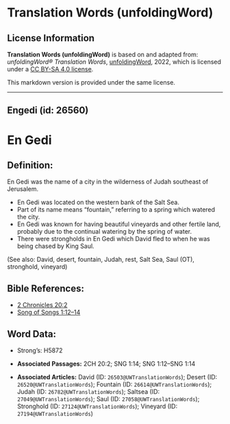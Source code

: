 # Translation Words (unfoldingWord)

## License Information

**Translation Words (unfoldingWord)** is based on and adapted from: _unfoldingWord® Translation Words_, [unfoldingWord](https://unfoldingword.org/utw), 2022, which is licensed under a [CC BY-SA 4.0 license](https://creativecommons.org/licenses/by-sa/4.0/legalcode.en).

This markdown version is provided under the same license.



--------------------------------

## Engedi (id: 26560)

En Gedi
=======

Definition:
-----------

En Gedi was the name of a city in the wilderness of Judah southeast of Jerusalem.

* En Gedi was located on the western bank of the Salt Sea.
* Part of its name means “fountain,” referring to a spring which watered the city.
* En Gedi was known for having beautiful vineyards and other fertile land, probably due to the continual watering by the spring of water.
* There were strongholds in En Gedi which David fled to when he was being chased by King Saul.

(See also: David, desert, fountain, Judah, rest, Salt Sea, Saul (OT), stronghold, vineyard)

Bible References:
-----------------

* [2 Chronicles 20:2](https://ref.ly/2Chr20:2)
* [Song of Songs 1:12–14](https://ref.ly/Song1:12-Song1:14)

Word Data:
----------

* Strong’s: H5872

* **Associated Passages:** 2CH 20:2; SNG 1:14; SNG 1:12–SNG 1:14
* **Associated Articles:** David (ID: `26503@UWTranslationWords`); Desert (ID: `26520@UWTranslationWords`); Fountain (ID: `26614@UWTranslationWords`); Judah (ID: `26782@UWTranslationWords`); Saltsea (ID: `27049@UWTranslationWords`); Saul (ID: `27058@UWTranslationWords`); Stronghold (ID: `27124@UWTranslationWords`); Vineyard (ID: `27194@UWTranslationWords`)

